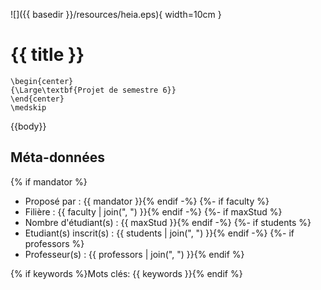 ![]({{ basedir }}/resources/heia.eps){ width=10cm }

# {{ title }}

```{=latex}
\begin{center}
{\Large\textbf{Projet de semestre 6}}
\end{center}
\medskip

```

{{body}}

## Méta-données

{% if mandator %}
- Proposé par : {{ mandator }}{% endif -%}
{%- if faculty %}
- Filière : {{ faculty | join(", ") }}{% endif -%}
{%- if maxStud %}
- Nombre d'étudiant(s) : {{ maxStud }}{% endif -%}
{%- if students %}
- Etudiant(s) inscrit(s) : {{ students | join(", ") }}{% endif -%}
{%- if professors %}
- Professeur(s) : {{ professors | join(", ") }}{% endif %}

{% if keywords %}Mots clés: {{ keywords }}{% endif %}